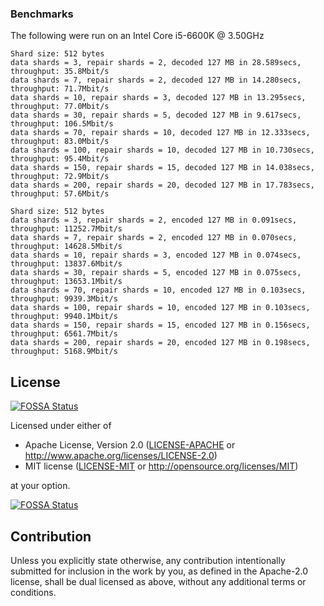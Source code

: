 ### Benchmarks

The following were run on an Intel Core i5-6600K @ 3.50GHz

```
Shard size: 512 bytes
data shards = 3, repair shards = 2, decoded 127 MB in 28.589secs, throughput: 35.8Mbit/s
data shards = 7, repair shards = 2, decoded 127 MB in 14.280secs, throughput: 71.7Mbit/s
data shards = 10, repair shards = 3, decoded 127 MB in 13.295secs, throughput: 77.0Mbit/s
data shards = 30, repair shards = 5, decoded 127 MB in 9.617secs, throughput: 106.5Mbit/s
data shards = 70, repair shards = 10, decoded 127 MB in 12.333secs, throughput: 83.0Mbit/s
data shards = 100, repair shards = 10, decoded 127 MB in 10.730secs, throughput: 95.4Mbit/s
data shards = 150, repair shards = 15, decoded 127 MB in 14.038secs, throughput: 72.9Mbit/s
data shards = 200, repair shards = 20, decoded 127 MB in 17.783secs, throughput: 57.6Mbit/s

Shard size: 512 bytes
data shards = 3, repair shards = 2, encoded 127 MB in 0.091secs, throughput: 11252.7Mbit/s
data shards = 7, repair shards = 2, encoded 127 MB in 0.070secs, throughput: 14628.5Mbit/s
data shards = 10, repair shards = 3, encoded 127 MB in 0.074secs, throughput: 13837.6Mbit/s
data shards = 30, repair shards = 5, encoded 127 MB in 0.075secs, throughput: 13653.1Mbit/s
data shards = 70, repair shards = 10, encoded 127 MB in 0.103secs, throughput: 9939.3Mbit/s
data shards = 100, repair shards = 10, encoded 127 MB in 0.103secs, throughput: 9940.1Mbit/s
data shards = 150, repair shards = 15, encoded 127 MB in 0.156secs, throughput: 6561.7Mbit/s
data shards = 200, repair shards = 20, encoded 127 MB in 0.198secs, throughput: 5168.9Mbit/s
```
## License
[![FOSSA Status](https://app.fossa.io/api/projects/git%2Bgithub.com%2Fcberner%2Ferasure-coding.svg?type=shield)](https://app.fossa.io/projects/git%2Bgithub.com%2Fcberner%2Ferasure-coding?ref=badge_shield)


Licensed under either of

 * Apache License, Version 2.0
   ([LICENSE-APACHE](LICENSE-APACHE) or http://www.apache.org/licenses/LICENSE-2.0)
 * MIT license
   ([LICENSE-MIT](LICENSE-MIT) or http://opensource.org/licenses/MIT)

at your option.


[![FOSSA Status](https://app.fossa.io/api/projects/git%2Bgithub.com%2Fcberner%2Ferasure-coding.svg?type=large)](https://app.fossa.io/projects/git%2Bgithub.com%2Fcberner%2Ferasure-coding?ref=badge_large)

## Contribution

Unless you explicitly state otherwise, any contribution intentionally submitted
for inclusion in the work by you, as defined in the Apache-2.0 license, shall be
dual licensed as above, without any additional terms or conditions.